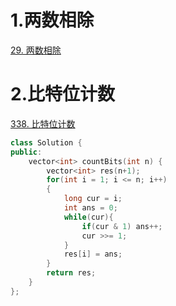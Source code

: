 # 1.两数相除

[29. 两数相除](https://leetcode-cn.com/problems/divide-two-integers/)







# 2.比特位计数

[338. 比特位计数](https://leetcode-cn.com/problems/counting-bits/)

```c++
class Solution {
public:
    vector<int> countBits(int n) {
        vector<int> res(n+1);
        for(int i = 1; i <= n; i++)
        {
            long cur = i;
            int ans = 0;
            while(cur){
                if(cur & 1) ans++;
                cur >>= 1; 
            }
            res[i] = ans;
        }
        return res;
    }
};
```

